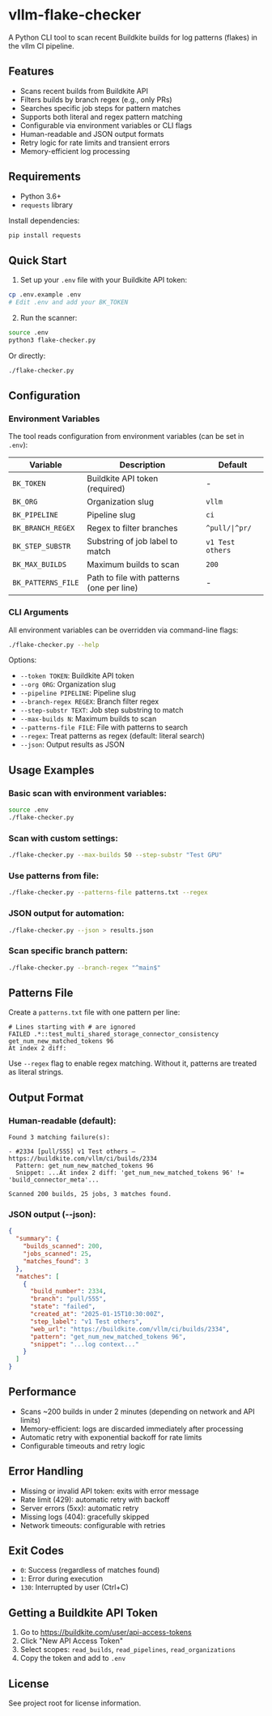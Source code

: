 # vllm-flake-checker

A Python CLI tool to scan recent Buildkite builds for log patterns (flakes) in the vllm CI pipeline.

## Features

- Scans recent builds from Buildkite API
- Filters builds by branch regex (e.g., only PRs)
- Searches specific job steps for pattern matches
- Supports both literal and regex pattern matching
- Configurable via environment variables or CLI flags
- Human-readable and JSON output formats
- Retry logic for rate limits and transient errors
- Memory-efficient log processing

## Requirements

- Python 3.6+
- `requests` library

Install dependencies:

```bash
pip install requests
```

## Quick Start

1. Set up your `.env` file with your Buildkite API token:

```bash
cp .env.example .env
# Edit .env and add your BK_TOKEN
```

2. Run the scanner:

```bash
source .env
python3 flake-checker.py
```

Or directly:

```bash
./flake-checker.py
```

## Configuration

### Environment Variables

The tool reads configuration from environment variables (can be set in `.env`):

| Variable           | Description                              | Default           |
| ------------------ | ---------------------------------------- | ----------------- |
| `BK_TOKEN`         | Buildkite API token (required)           | -                 |
| `BK_ORG`           | Organization slug                        | `vllm`            |
| `BK_PIPELINE`      | Pipeline slug                            | `ci`              |
| `BK_BRANCH_REGEX`  | Regex to filter branches                 | `^pull/\|^pr/`    |
| `BK_STEP_SUBSTR`   | Substring of job label to match          | `v1 Test others`  |
| `BK_MAX_BUILDS`    | Maximum builds to scan                   | `200`             |
| `BK_PATTERNS_FILE` | Path to file with patterns (one per line)| -                 |

### CLI Arguments

All environment variables can be overridden via command-line flags:

```bash
./flake-checker.py --help
```

Options:
- `--token TOKEN`: Buildkite API token
- `--org ORG`: Organization slug
- `--pipeline PIPELINE`: Pipeline slug
- `--branch-regex REGEX`: Branch filter regex
- `--step-substr TEXT`: Job step substring to match
- `--max-builds N`: Maximum builds to scan
- `--patterns-file FILE`: File with patterns to search
- `--regex`: Treat patterns as regex (default: literal search)
- `--json`: Output results as JSON

## Usage Examples

### Basic scan with environment variables:

```bash
source .env
./flake-checker.py
```

### Scan with custom settings:

```bash
./flake-checker.py --max-builds 50 --step-substr "Test GPU"
```

### Use patterns from file:

```bash
./flake-checker.py --patterns-file patterns.txt --regex
```

### JSON output for automation:

```bash
./flake-checker.py --json > results.json
```

### Scan specific branch pattern:

```bash
./flake-checker.py --branch-regex "^main$"
```

## Patterns File

Create a `patterns.txt` file with one pattern per line:

```
# Lines starting with # are ignored
FAILED .*::test_multi_shared_storage_connector_consistency
get_num_new_matched_tokens 96
At index 2 diff:
```

Use `--regex` flag to enable regex matching. Without it, patterns are treated as literal strings.

## Output Format

### Human-readable (default):

```
Found 3 matching failure(s):

- #2334 [pull/555] v1 Test others — https://buildkite.com/vllm/ci/builds/2334
  Pattern: get_num_new_matched_tokens 96
  Snippet: ...At index 2 diff: 'get_num_new_matched_tokens 96' != 'build_connector_meta'...

Scanned 200 builds, 25 jobs, 3 matches found.
```

### JSON output (--json):

```json
{
  "summary": {
    "builds_scanned": 200,
    "jobs_scanned": 25,
    "matches_found": 3
  },
  "matches": [
    {
      "build_number": 2334,
      "branch": "pull/555",
      "state": "failed",
      "created_at": "2025-01-15T10:30:00Z",
      "step_label": "v1 Test others",
      "web_url": "https://buildkite.com/vllm/ci/builds/2334",
      "pattern": "get_num_new_matched_tokens 96",
      "snippet": "...log context..."
    }
  ]
}
```

## Performance

- Scans ~200 builds in under 2 minutes (depending on network and API limits)
- Memory-efficient: logs are discarded immediately after processing
- Automatic retry with exponential backoff for rate limits
- Configurable timeouts and retry logic

## Error Handling

- Missing or invalid API token: exits with error message
- Rate limit (429): automatic retry with backoff
- Server errors (5xx): automatic retry
- Missing logs (404): gracefully skipped
- Network timeouts: configurable with retries

## Exit Codes

- `0`: Success (regardless of matches found)
- `1`: Error during execution
- `130`: Interrupted by user (Ctrl+C)

## Getting a Buildkite API Token

1. Go to https://buildkite.com/user/api-access-tokens
2. Click "New API Access Token"
3. Select scopes: `read_builds`, `read_pipelines`, `read_organizations`
4. Copy the token and add to `.env`

## License

See project root for license information.
